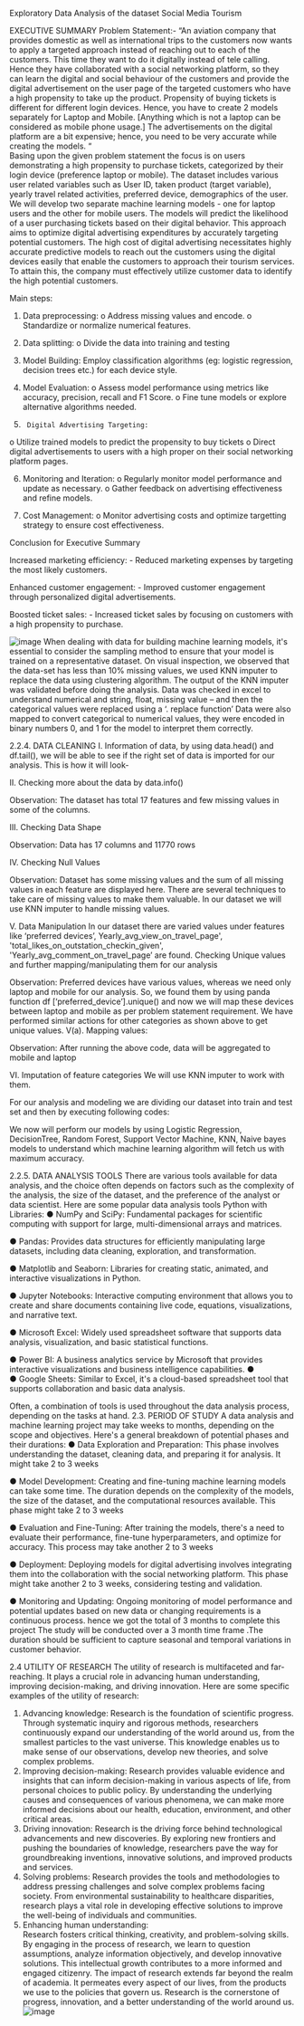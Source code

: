 Exploratory Data Analysis of the dataset Social Media Tourism

EXECUTIVE SUMMARY
Problem Statement:-
“An aviation company that provides domestic as well as international trips to the customers now  wants to apply a targeted approach instead of reaching out to each of the customers. This time  they want to do it digitally instead of tele calling. Hence they have collaborated with a social  networking platform, so they can learn the digital and social behaviour of the customers and  provide the digital advertisement on the user page of the targeted customers who have a high  propensity to take up the product. 
Propensity of buying tickets is different for different login devices. Hence, you have to create 2 models separately for Laptop and Mobile. [Anything which is not a laptop can be considered as  mobile phone usage.] 
The advertisements on the digital platform are a bit expensive; hence, you need to be very accurate while creating the models. “      
Basing upon the given problem statement the focus is on users demonstrating a high propensity to purchase tickets, categorized by their login device (preference laptop or mobile).
The dataset includes various user related variables such as User ID, taken product (target variable), yearly travel related activities, preferred device, demographics of the user.
We will develop two separate machine learning models - one for laptop users and the other for mobile users.  The models will predict the likelihood of a user purchasing tickets based on their digital behavior.  This approach aims to optimize digital advertising expenditures by accurately targeting potential customers.
The high cost of digital advertising necessitates highly accurate predictive models to reach out the customers using the digital devices easily that enable the customers to approach their tourism services.  To attain this, the company must effectively utilize customer data to identify the high potential customers.

Main steps:
1)  Data preprocessing:
o   Address missing values and encode.
o   Standardize or normalize numerical features.

2)  Data splitting:
o   Divide the data into training and testing
 3) Model Building:
                          Employ classification algorithms (eg: logistic regression, decision trees etc.) for each device style.
4)  Model Evaluation:
o   Assess model performance using metrics like accuracy, precision, recall and F1 Score.
o   Fine tune models or explore alternative algorithms needed.

5)     	Digital Advertising Targeting:
o   Utilize trained models to predict the propensity to buy tickets
o   Direct digital advertisements to users with a high proper on their social networking platform pages.

6)  Monitoring and Iteration:
o   Regularly monitor model performance and update as necessary.
o   Gather feedback on advertising effectiveness and refine models.

7)  Cost Management:
o   Monitor advertising costs and optimize targetting strategy to ensure cost effectiveness.

Conclusion for Executive Summary

Increased marketing efficiency: - Reduced marketing expenses by targeting the most likely customers.

Enhanced customer engagement: - Improved customer engagement through personalized digital advertisements.

Boosted ticket sales: - Increased ticket sales by focusing on customers with a high propensity to purchase.







![image](https://github.com/user-attachments/assets/d2f6e9e4-16ce-4f56-86f9-fdb90b53b895)
When dealing with data for building machine learning models, it's essential to consider the sampling method to ensure that your model is trained on a representative dataset.
On visual inspection, we observed that the data-set has less than 10% missing values, we used KNN imputer to replace the data using clustering algorithm.
The output of the KNN imputer was validated before doing the analysis. 
Data was checked in excel to understand numerical and string, float, missing value – and then the categorical values were replaced using a ‘. replace function’ 
Data were also mapped to convert categorical to numerical values, they were encoded in binary numbers 0, and 1 for the model to interpret them correctly.

2.2.4. DATA CLEANING
I.	Information of data, by using data.head() and df.tail(), we will be able to see if the right set of data is imported for our analysis.
This is how it will look-
 

 

II.	 Checking more about the data by data.info()
 
Observation: The dataset has total 17 features and few missing values in some of the columns.

III.	Checking Data Shape
 
Observation: Data has 17 columns and 11770 rows

IV.	Checking Null Values 
 
Observation:  Dataset has some missing values and the sum of all missing values in each feature are displayed here. 
There are several techniques to take care of missing values to make them valuable. In our dataset we will use KNN imputer to handle missing values.

V.	Data Manipulation
In our dataset there are varied values under features like ‘preferred devices’, Yearly_avg_view_on_travel_page', 'total_likes_on_outstation_checkin_given', 'Yearly_avg_comment_on_travel_page’ are found. 
Checking Unique values and further mapping/manipulating them for our analysis
 
Observation: Preferred devices have various values, whereas we need only laptop and mobile for our analysis. So, we found them by using panda function 
df [‘preferred_device’].unique()
 and now we will map these devices between laptop and mobile as per problem statement requirement. We have performed similar actions for other categories as shown above to get unique values.
 V(a).   Mapping values:
 
Observation: After running the above code, data will be aggregated to mobile and laptop

VI.	Imputation of feature categories
We will use KNN imputer to work with them.
 
For our analysis and modeling we are dividing our dataset into train and test set and then by executing following codes: 
 
We now will perform our models by using Logistic Regression, DecisionTree, Random Forest, Support Vector Machine, KNN, Naive bayes models to understand which machine learning algorithm will fetch us with maximum accuracy.

2.2.5. DATA ANALYSIS TOOLS
There are various tools available for data analysis, and the choice often depends on factors such as the complexity of the analysis, the size of the dataset, and the preference of the analyst or data scientist. Here are some popular data analysis tools
Python with Libraries:
●	NumPy and SciPy: Fundamental packages for scientific computing with support for large, multi-dimensional arrays and matrices.

●	Pandas: Provides data structures for efficiently manipulating large datasets, including data cleaning, exploration, and transformation.

●	Matplotlib and Seaborn: Libraries for creating static, animated, and interactive visualizations in Python.

●	Jupyter Notebooks: Interactive computing environment that allows you to create and share documents containing live code, equations, visualizations, and narrative text.

●	Microsoft Excel: Widely used spreadsheet software that supports data analysis, visualization, and basic statistical functions.

●	Power BI: A business analytics service by Microsoft that provides interactive visualizations and business intelligence capabilities.
●	
●	Google Sheets: Similar to Excel, it's a cloud-based spreadsheet tool that supports collaboration and basic data analysis.

Often, a combination of tools is used throughout the data analysis process, depending on the tasks at hand. 
2.3. PERIOD OF STUDY
A data analysis and machine learning project may take weeks to months, depending on the scope and objectives. Here's a general breakdown of potential phases and their durations:
●	Data Exploration and Preparation: This phase involves understanding the dataset, cleaning data, and preparing it for analysis. It might take 2 to 3 weeks

●	Model Development: Creating and fine-tuning machine learning models can take some time. The duration depends on the complexity of the models, the size of the dataset, and the computational resources available. This phase might take 2 to 3 weeks

●	Evaluation and Fine-Tuning: After training the models, there's a need to evaluate their performance, fine-tune hyperparameters, and optimize for accuracy. This process may take another 2 to 3 weeks

●	Deployment: Deploying models for digital advertising involves integrating them into the collaboration with the social networking platform. This phase might take another 2 to 3 weeks, considering testing and validation.

●	Monitoring and Updating: Ongoing monitoring of model performance and potential updates based on new data or changing requirements is a continuous process.
                       hence we got the total of 3 months to complete this project
The study will be conducted over a 3 month time frame .The duration should be sufficient to capture seasonal and temporal variations in customer behavior.

2.4 UTILITY OF RESEARCH
The utility of research is multifaceted and far-reaching. It plays a crucial role in advancing human understanding, improving decision-making, and driving innovation. Here are some specific examples of the utility of research:
1.	Advancing knowledge:
                       Research is the foundation of scientific progress. Through systematic inquiry and rigorous methods, researchers continuously expand our understanding of the world around us, from the smallest particles to the vast universe. This knowledge enables us to make sense of our observations, develop new theories, and solve complex problems.
2.	Improving decision-making:
                                  Research provides valuable evidence and insights that can inform decision-making in various aspects of life, from personal choices to public policy. By understanding the underlying causes and consequences of various phenomena, we can make more informed decisions about our health, education, environment, and other critical areas.
3.	Driving innovation: 
                             Research is the driving force behind technological advancements and new discoveries. By exploring new frontiers and pushing the boundaries of knowledge, researchers pave the way for groundbreaking inventions, innovative solutions, and improved products and services.
4.	Solving problems:
                                Research provides the tools and methodologies to address pressing challenges and solve complex problems facing society. From environmental sustainability to healthcare disparities, research plays a vital role in developing effective solutions to improve the well-being of individuals and communities.
5. Enhancing human understanding:  
                           Research fosters critical thinking, creativity, and problem-solving skills. By engaging in the process of research, we learn to question assumptions, analyze information objectively, and develop innovative solutions. This intellectual growth contributes to a more informed and engaged citizenry.
The impact of research extends far beyond the realm of academia. It permeates every aspect of our lives, from the products we use to the policies that govern us. Research is the cornerstone of progress, innovation, and a better understanding of the world around us.
![image](https://github.com/user-attachments/assets/550b46e1-eaf0-49f1-af61-0d5d180ec0bf)

